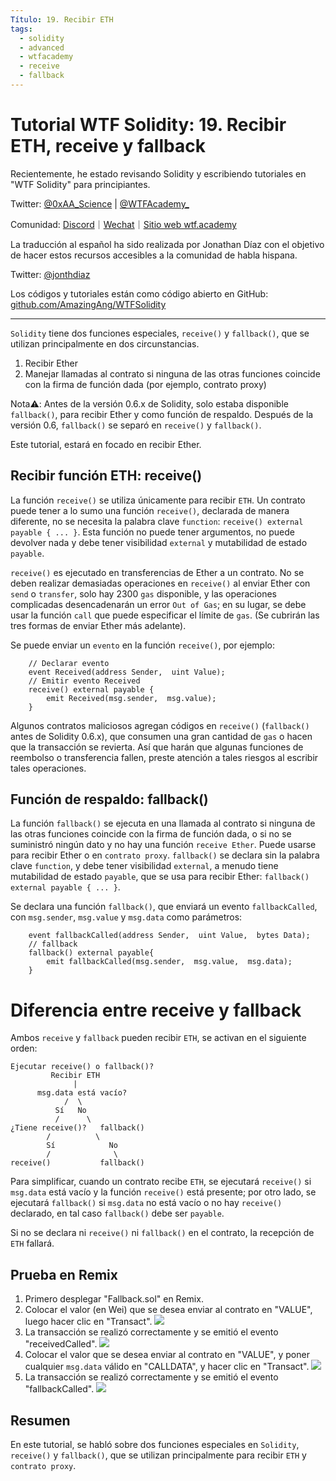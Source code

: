 ```yaml
---
Título: 19. Recibir ETH
tags: 
  - solidity
  - advanced
  - wtfacademy
  - receive
  - fallback
---
```


# Tutorial WTF Solidity: 19. Recibir ETH, receive y fallback

Recientemente, he estado revisando Solidity y escribiendo tutoriales en "WTF Solidity" para principiantes.

Twitter: [@0xAA_Science](https://twitter.com/0xAA_Science) | [@WTFAcademy_](https://twitter.com/WTFAcademy_)

Comunidad: [Discord](https://discord.gg/5akcruXrsk)｜[Wechat](https://docs.google.com/forms/d/e/1FAIpQLSe4KGT8Sh6sJ7hedQRuIYirOoZK_85miz3dw7vA1-YjodgJ-A/viewform?usp=sf_link)｜[Sitio web wtf.academy](https://wtf.academy)

La traducción al español ha sido realizada por Jonathan Díaz con el objetivo de hacer estos recursos accesibles a la comunidad de habla hispana.

Twitter: [@jonthdiaz](https://twitter.com/jonthdiaz)

Los códigos y tutoriales están como código abierto en GitHub: [github.com/AmazingAng/WTFSolidity](https://github.com/AmazingAng/WTFSolidity)

-----

`Solidity` tiene dos funciones especiales, `receive()` y `fallback()`, que se utilizan principalmente en dos circunstancias.
1. Recibir Ether
2. Manejar llamadas al contrato si ninguna de las otras funciones coincide con la firma de función dada (por ejemplo, contrato proxy)

Nota⚠️: Antes de la versión 0.6.x de Solidity, solo estaba disponible `fallback()`, para recibir Ether y como función de respaldo.
Después de la versión 0.6, `fallback()` se separó en `receive()` y `fallback()`.

Este tutorial, estará en focado en recibir Ether.

## Recibir función ETH: receive()
La función `receive()` se utiliza únicamente para recibir `ETH`. Un contrato puede tener a lo sumo una función `receive()`, 
declarada de manera diferente, no se necesita la palabra clave `function`: `receive() external payable { ... }`. 
Esta función no puede tener argumentos, no puede devolver nada y debe tener visibilidad `external` y mutabilidad de estado `payable`.

`receive()` es ejecutado en transferencias de Ether a un contrato. No se deben realizar demasiadas operaciones en `receive()` al enviar Ether con `send` o `transfer`, 
solo hay 2300 `gas` disponible, y las operaciones complicadas desencadenarán un error `Out of Gas`; en su lugar, se debe usar la función `call` que puede especificar el límite de `gas`.
(Se cubrirán las tres formas de enviar Ether más adelante). 

Se puede enviar un `evento` en la función `receive()`, por ejemplo: 
```solidity
    // Declarar evento
    event Received(address Sender,  uint Value); 
    // Emitir evento Received
    receive() external payable {
        emit Received(msg.sender,  msg.value); 
    }
```

Algunos contratos maliciosos agregan códigos en `receive()` (`fallback()` antes de Solidity 0.6.x), que consumen una gran cantidad de `gas` o hacen que la transacción se revierta.
Así que harán que algunas funciones de reembolso o transferencia fallen, preste atención a tales riesgos al escribir tales operaciones.

## Función de respaldo: fallback()
La función `fallback()` se ejecuta en una llamada al contrato si ninguna de las otras funciones coincide con la firma de función dada, o si no se suministró ningún dato y no hay una función `receive Ether`. 
Puede usarse para recibir Ether o en `contrato proxy`. `fallback()` se declara sin la palabra clave `function`, y debe tener visibilidad `external`, a menudo tiene mutabilidad de estado `payable`,
que se usa para recibir Ether: `fallback() external payable { ... }`.

Se declara una función `fallback()`, que enviará un evento `fallbackCalled`, con `msg.sender`, `msg.value` y `msg.data` como parámetros:
```solidity
    event fallbackCalled(address Sender,  uint Value,  bytes Data); 
    // fallback
    fallback() external payable{
        emit fallbackCalled(msg.sender,  msg.value,  msg.data); 
    }
```

# Diferencia entre receive y fallback
Ambos `receive` y `fallback` pueden recibir `ETH`, se activan en el siguiente orden:
```
Ejecutar receive() o fallback()?
         Recibir ETH
              |
      msg.data está vacío?
            /  \
          Sí   No
          /      \
¿Tiene receive()?   fallback()
        /          \
        Sí            No
        /              \
receive()           fallback()
```
Para simplificar, cuando un contrato recibe `ETH`, se ejecutará `receive()` si `msg.data` está vacío y la función `receive()` está presente; 
por otro lado, se ejecutará `fallback()` si `msg.data` no está vacío o no hay `receive()` declarado, en tal caso `fallback()` debe ser `payable`.

Si no se declara ni `receive()` ni `fallback()` en el contrato, la recepción de `ETH` fallará.


## Prueba en Remix
1. Primero desplegar "Fallback.sol" en Remix.
2. Colocar el valor (en Wei) que se desea enviar al contrato en "VALUE", luego hacer clic en "Transact".
    ![](img/19-1.jpg)
3. La transacción se realizó correctamente y se emitió el evento "receivedCalled".
    ![](img/19-2.jpg)
4. Colocar el valor que se desea enviar al contrato en "VALUE", y poner cualquier `msg.data` válido en "CALLDATA", y hacer clic en "Transact".
    ![](img/19-3.jpg)
5. La transacción se realizó correctamente y se emitió el evento "fallbackCalled".
    ![](img/19-4.jpg)

## Resumen
En este tutorial, se habló sobre dos funciones especiales en `Solidity`, `receive()` y `fallback()`, que se utilizan principalmente para recibir `ETH` y `contrato proxy`.
